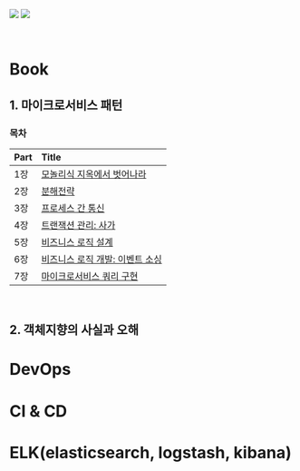 <img src="https://img.shields.io/badge/Spring-green?style=for-the-badge&logo=spring&logoColor=white"> <img src="https://img.shields.io/badge/docker-2496ED?style=for-the-badge&logo=docker&logoColor=white">

<br />

# Book

## 1. 마이크로서비스 패턴

### 목차

| Part | Title                                                                                                                                                                                                                                 |
| :--- | :------------------------------------------------------------------------------------------------------------------------------------------------------------------------------------------------------------------------------------ |
| 1장  | [모놀리식 지옥에서 벗어나라](https://github.com/oereo/TIL/tree/main/MicroServicePattern/1.%EB%AA%A8%EB%86%80%EB%A6%AC%EC%8B%9D_%EC%A7%80%EC%98%A5%EC%97%90%EC%84%9C_%EB%B2%97%EC%96%B4%EB%82%98%EB%9D%BC)                             |
| 2장  | [분해전략](https://github.com/oereo/TIL/tree/main/MicroServicePattern/2.%20%EB%B6%84%ED%95%B4%EC%A0%84%EB%9E%B5)                                                                                                                      |
| 3장  | [프로세스 간 통신](https://github.com/oereo/TIL/tree/main/MicroServicePattern/3.%20%ED%94%84%EB%A1%9C%EC%84%B8%EC%8A%A4%20%EA%B0%84%20%ED%86%B5%EC%8B%A0)                                                                             |
| 4장  | [트랜잭션 관리: 사가](https://github.com/oereo/TIL/blob/main/MicroServicePattern/4.%ED%8A%B8%EB%9E%9C%EC%9E%AD%EC%85%98_%EA%B4%80%EB%A6%AC:%EC%82%AC%EA%B0%80/README.md)                                                              |
| 5장  | [비즈니스 로직 설계](https://github.com/oereo/TIL/tree/main/MicroServicePattern/5.%20%EB%B9%84%EC%A6%88%EB%8B%88%EC%8A%A4%20%EB%A1%9C%EC%A7%81%20%EC%84%A4%EA%B3%84)                                                                  |
| 6장  | [비즈니스 로직 개발: 이벤트 소싱](https://github.com/oereo/TIL/tree/main/MicroServicePattern/6.%20%EB%B9%84%EC%A6%88%EB%8B%88%EC%8A%A4%20%EB%A1%9C%EC%A7%81%20%EA%B0%9C%EB%B0%9C:%20%EC%9D%B4%EB%B2%A4%ED%8A%B8%20%EC%86%8C%EC%8B%B1) |
| 7장  | [마이크로서비스 쿼리 구현](https://github.com/oereo/TIL/blob/main/MicroServicePattern/7.%20%EB%A7%88%EC%9D%B4%ED%81%AC%EB%A1%9C%EC%84%9C%EB%B9%84%EC%8A%A4%20%EC%BF%BC%EB%A6%AC%20%EA%B5%AC%ED%98%84/README.md)                       |

<br />

## 2. 객체지향의 사실과 오해

# DevOps

# CI & CD

# ELK(elasticsearch, logstash, kibana)
